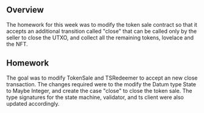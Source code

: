 ## Overview
The homework for this week was to modify the token sale contract so that it accepts an additional transition called "close" that can be called only by the seller to close the UTXO, and collect all the remaining tokens, lovelace and the NFT.

## Homework
The goal was to modify TokenSale and TSRedeemer to accept an new close transaction. The changes required were to the modify the Datum type State to Maybe Integer, and create the case "close" to close the token sale. The type signatures for the state machine, validator, and ts client were also updated accordingly.